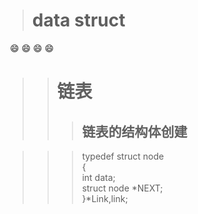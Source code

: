 > # **data struct**
  :smile: :smile: :smile: :smile:
>>  # **链表**
>>> ## 链表的结构体创建

>>>typedef struct node<br>
>>> {<br>
>>>	int data;<br>
>>> 	struct node *NEXT;<br>
>>> }*Link,link;<br>
